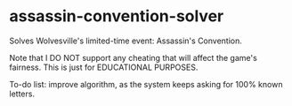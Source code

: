 # assassin-convention-solver
Solves Wolvesville's limited-time event: Assassin's Convention.

Note that I DO NOT support any cheating that will affect the game's fairness. This is just for EDUCATIONAL PURPOSES.

To-do list: improve algorithm, as the system keeps asking for 100% known letters.
